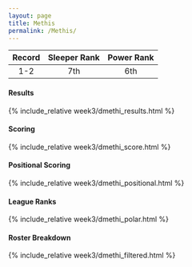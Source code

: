 ```yaml
---
layout: page
title: Methis
permalink: /Methis/
---
```


Record | Sleeper Rank | Power Rank               
:--: | :--: | :--:
1-2 | 7th | 6th

#### Results
{% include_relative week3/dmethi_results.html %}

#### Scoring
{% include_relative week3/dmethi_score.html %}

#### Positional Scoring
{% include_relative week3/dmethi_positional.html %}

#### League Ranks
{% include_relative week3/dmethi_polar.html %}

#### Roster Breakdown
{% include_relative week3/dmethi_filtered.html %}

